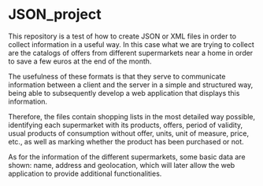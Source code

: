 # JSON_project

This repository is a test of how to create JSON or XML files in order to collect information in a useful way. In this case what we are trying to collect are the catalogs of offers from different supermarkets near a home in order to save a few euros at the end of the month. 

The usefulness of these formats is that they serve to communicate information between a client and the server in a simple and structured way, being able to subsequently develop a web application that displays this information.

Therefore, the files contain shopping lists in the most detailed way possible, identifying each supermarket with its products, offers, period of validity, usual products of consumption without offer, units, unit of measure, price, etc., as well as marking whether the product has been purchased or not.

As for the information of the different supermarkets, some basic data are shown: name, address and geolocation, which will later allow the web application to provide additional functionalities.
